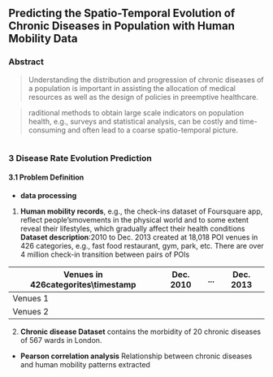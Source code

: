 ## Predicting the Spatio-Temporal Evolution of Chronic Diseases in Population with Human Mobility Data

### Abstract

> Understanding the distribution and progression of chronic diseases of a population is important in assisting the allocation of medical resources as well as the design of policies in preemptive healthcare.

> raditional methods to obtain large scale indicators on population health, e.g., surveys and statistical analysis, can be costly and time-consuming and often lead to a coarse spatio-temporal picture.

```markdown
```
### 3 Disease Rate Evolution Prediction
#### 3.1 Problem Definition 

* **data processing**
1) **Human mobility records**, e.g., the check-ins dataset of Foursquare app, reflect people’smovements in the physical world and to some extent reveal their lifestyles, which gradually affect their health conditions<br>
**Dataset description**:2010 to Dec. 2013 created at 18,018 POI venues in 426 categories, e.g., fast food restaurant, gym, park, etc. There are over 4 million check-in transition between pairs of POIs<br>

| Venues in 426categorites\timestamp|Dec. 2010 |...| Dec. 2013|
|-----------------------------------|----------|---|----------|
|Venues 1                           |          |   |          |
|Venues 2                           |          |   |          |

2) **Chronic disease Dataset** contains the morbidity of 20 chronic diseases of 567 wards in London.

* **Pearson correlation analysis** 
Relationship between chronic diseases and human mobility patterns extracted
